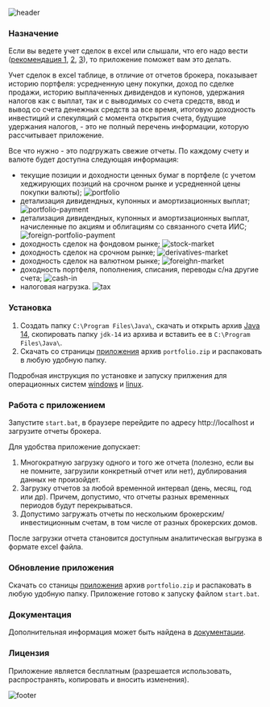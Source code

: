 ![header](https://user-images.githubusercontent.com/11336712/85948992-b1d6de00-b95c-11ea-8edc-4d5e7dfc8210.png)

### Назначение
Если вы ведете учет сделок в excel или слышали, что его надо вести
([рекомендация 1](https://zen.yandex.ru/media/openjournal/kak-vesti-uchet-sdelok-v-excel-5d52616ea98a2a00ad258284),
[2](https://vse-dengy.ru/pro-investitsii/dohodnost-investitsiy-xirr.html),
[3](https://www.banki.ru/forum/?PAGE_NAME=read&FID=21&TID=325769)), то приложение поможет вам это делать.

Учет сделок в excel таблице, в отличие от отчетов брокера, показывает историю портфеля: усредненную цену покупки,
доход по сделке продажи, историю выплаченных дивидендов и купонов, удержания налогов как с выплат, так и c выводимых
со счета средств, ввод и вывод со счета денежных средств за все время, итоговую доходность инвестиций и спекуляций
с момента открытия счета, будущие удержания налогов, - это не полный перечень информации, которую рассчитывает приложение.

Все что нужно - это подгружать свежие отчеты. По каждому счету и валюте будет доступна следующая информация:
- текущие позиции и доходности ценных бумаг в портфеле (с учетом хеджирующих позиций на срочном рынке
  и усредненной цены покупки валюты);
  ![portfolio](https://user-images.githubusercontent.com/11336712/85202150-04851a00-b30d-11ea-90b2-df266df956fe.png)
- детализация дивидендных, купонных и амортизационных выплат;
  ![portfolio-payment](https://user-images.githubusercontent.com/11336712/85927924-e3df3600-b8b1-11ea-8eab-6634cb0805d0.png)
- детализация дивидендных, купонных и амортизационных выплат, начисленные по акциям и облигациям со связанного счета ИИС;
  ![foreign-portfolio-payment](https://user-images.githubusercontent.com/11336712/84598929-e6379e00-ae76-11ea-9a9f-608780c0ff7e.png)
- доходность сделок на фондовом рынке;
  ![stock-market](https://user-images.githubusercontent.com/11336712/78156498-8de02b00-7447-11ea-833c-cfc755bd7558.png)
- доходность сделок на срочном рынке;
  ![derivatives-market](https://user-images.githubusercontent.com/11336712/78156504-8f115800-7447-11ea-87e5-3cd4c34aab47.png)
- доходность сделок на валютном рынке;
  ![foreighn-market](https://user-images.githubusercontent.com/11336712/84881751-fa59e600-b096-11ea-8b83-19d1c1229d73.png)
- доходность портфеля, пополнения, списания, переводы с/на другие счета;
  ![cash-in](https://user-images.githubusercontent.com/11336712/78156505-8f115800-7447-11ea-8f6d-6a34c21dfc89.png)
- налоговая нагрузка. 
  ![tax](https://user-images.githubusercontent.com/11336712/78156502-8e78c180-7447-11ea-9259-445c85d75a65.png)

### Установка
1. Создать папку `C:\Program Files\Java\`, скачать и открыть архив
   [Java 14](https://download.java.net/java/GA/jdk14/076bab302c7b4508975440c56f6cc26a/36/GPL/openjdk-14_windows-x64_bin.zip),
   скопировать папку `jdk-14` из архива и вставить ее в `C:\Program Files\Java\`.
1. Скачать со страницы [приложения](https://github.com/vananiev/portfolio/releases/latest)
   архив `portfolio.zip` и распаковать в любую удобную папку.

Подробная инструкция по установке и запуску прилжения для операционных систем [windows](docs/install-on-windows.md)
и [linux](docs/install-on-linux.md).

### Работа с приложением
Запустите `start.bat`, в браузере перейдите по адресу http://localhost и загрузите отчеты брокера.

Для удобства приложение допускает:
1. Многократную загрузку одного и того же отчета (полезно, если вы не помните, загрузили конкретный отчет или нет),
   дублирования данных не произойдет.
1. Загрузку отчетов за любой временной интервал (день, месяц, год или др). Причем, допустимо, что отчеты разных временных 
   периодов будут перекрываться.
1. Допустимо загружать отчеты по нескольким брокерским/инвестиционным счетам, в том числе от разных брокерских домов.

После загрузки отчета становится доступным аналитическая выгрузка в формате excel файла. 

### Обновление приложения
Скачать со станицы [приложения](https://github.com/vananiev/portfolio/releases/latest) архив `portfolio.zip` и
распаковать в любую удобную папку. Приложение готово к запуску файлом `start.bat`.

### Документация
Дополнительная информация может быть найдена в [документации](docs/documentation.md).

### Лицензия
Приложение является бесплатным (разрешается использовать, распространять, копировать и вносить изменения).

![footer](https://user-images.githubusercontent.com/11336712/85948991-b13e4780-b95c-11ea-9df6-a28be74c489d.png)
